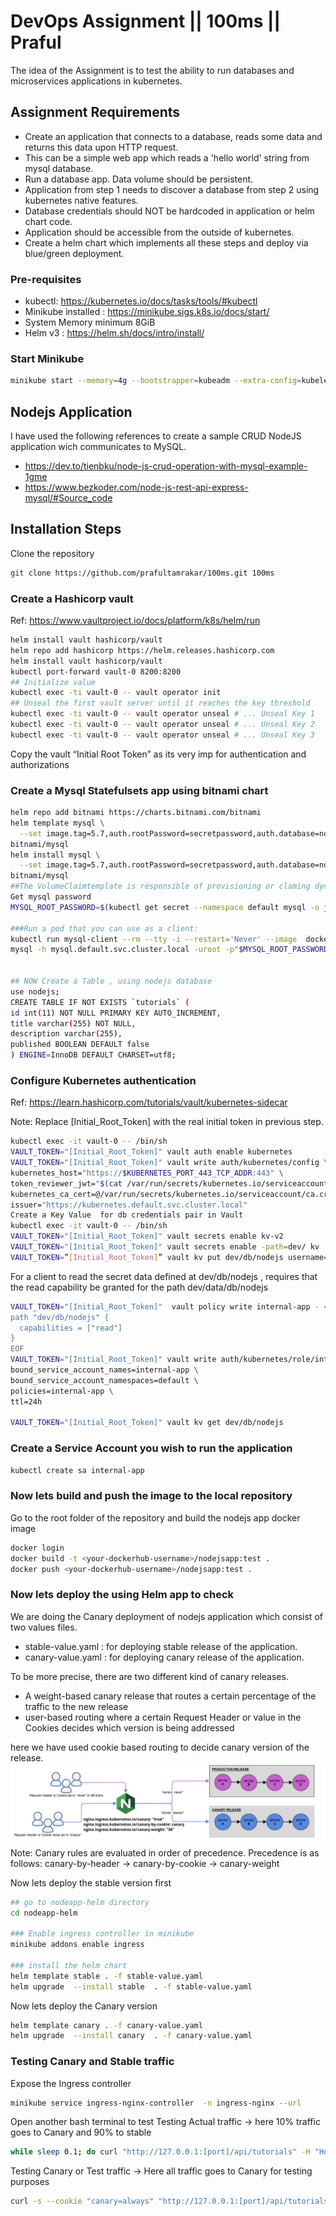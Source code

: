 
# DevOps Assignment || 100ms || Praful

The idea of the Assignment is to test the ability to run databases and microservices applications in kubernetes.
## Assignment Requirements
- Create an application that connects to a database, reads some data and returns this data upon HTTP request.
- This can be a simple web app which reads a 'hello world' string from mysql database.
- Run a database app. Data volume should be persistent.
- Application from step 1 needs to discover a database from step 2 using kubernetes native features.
- Database credentials should NOT be hardcoded in application or helm chart code.
- Application should be accessible from the outside of kubernetes.
- Create a helm chart which implements all these steps and deploy via blue/green deployment.

### Pre-requisites
- kubectl: https://kubernetes.io/docs/tasks/tools/#kubectl
- Minikube installed : https://minikube.sigs.k8s.io/docs/start/
- System Memory minimum 8GiB
- Helm v3 : https://helm.sh/docs/intro/install/

### Start Minikube
```bash
minikube start --memory=4g --bootstrapper=kubeadm --extra-config=kubelet.authentication-token-webhook=true --extra-config=kubelet.authorization-mode=Webhook --extra-config=scheduler.bind-address=0.0.0.0 --extra-config=controller-manager.bind-address=0.0.0.0
```


## Nodejs Application

I have used the following references to create a sample CRUD NodeJS application wich communicates to MySQL.

- https://dev.to/tienbku/node-js-crud-operation-with-mysql-example-1gme
- https://www.bezkoder.com/node-js-rest-api-express-mysql/#Source_code

## Installation Steps

Clone the repository
```bash
git clone https://github.com/prafultamrakar/100ms.git 100ms
```

### Create a Hashicorp vault

Ref: https://www.vaultproject.io/docs/platform/k8s/helm/run
```bash
helm install vault hashicorp/vault
helm repo add hashicorp https://helm.releases.hashicorp.com
helm install vault hashicorp/vault
kubectl port-forward vault-0 8200:8200
## Initialize value
kubectl exec -ti vault-0 -- vault operator init
## Unseal the first vault server until it reaches the key threshold
kubectl exec -ti vault-0 -- vault operator unseal # ... Unseal Key 1
kubectl exec -ti vault-0 -- vault operator unseal # ... Unseal Key 2
kubectl exec -ti vault-0 -- vault operator unseal # ... Unseal Key 3
```
Copy the vault “Initial Root Token” as its very imp for authentication and authorizations



### Create a Mysql Statefulsets app using bitnami chart
``` bash
helm repo add bitnami https://charts.bitnami.com/bitnami
helm template mysql \
  --set image.tag=5.7,auth.rootPassword=secretpassword,auth.database=nodejs,auth.username=nodejs,auth.password=nodejs-123 \
bitnami/mysql
helm install mysql \
  --set image.tag=5.7,auth.rootPassword=secretpassword,auth.database=nodejs,auth.username=nodejs,auth.password=nodejs-123 \
bitnami/mysql
##The VolumeClaimtemplate is responsible of provisioning or claming dynamic PV 
Get mysql password 
MYSQL_ROOT_PASSWORD=$(kubectl get secret --namespace default mysql -o jsonpath="{.data.mysql-root-password}" | base64 --decode)

###Run a pod that you can use as a client:
kubectl run mysql-client --rm --tty -i --restart='Never' --image  docker.io/bitnami/mysql:5.7 --namespace default --command -- bash
mysql -h mysql.default.svc.cluster.local -uroot -p"$MYSQL_ROOT_PASSWORD"


## NOW Create a Table , using nodejs database
use nodejs;
CREATE TABLE IF NOT EXISTS `tutorials` (
id int(11) NOT NULL PRIMARY KEY AUTO_INCREMENT,
title varchar(255) NOT NULL,
description varchar(255),
published BOOLEAN DEFAULT false
) ENGINE=InnoDB DEFAULT CHARSET=utf8;
```

### Configure Kubernetes authentication
Ref: https://learn.hashicorp.com/tutorials/vault/kubernetes-sidecar

Note: Replace [Initial_Root_Token] with the real initial token in previous step.
``` bash
kubectl exec -it vault-0 -- /bin/sh
VAULT_TOKEN="[Initial_Root_Token]" vault auth enable kubernetes
VAULT_TOKEN="[Initial_Root_Token]" vault write auth/kubernetes/config \
kubernetes_host="https://$KUBERNETES_PORT_443_TCP_ADDR:443" \
token_reviewer_jwt="$(cat /var/run/secrets/kubernetes.io/serviceaccount/token)" \
kubernetes_ca_cert=@/var/run/secrets/kubernetes.io/serviceaccount/ca.crt \
issuer="https://kubernetes.default.svc.cluster.local"
Create a Key Value  for db credentials pair in Vault
kubectl exec -it vault-0 -- /bin/sh
VAULT_TOKEN="[Initial_Root_Token]" vault secrets enable kv-v2
VAULT_TOKEN="[Initial_Root_Token]" vault secrets enable -path=dev/ kv
VAULT_TOKEN=”[Initial_Root_Token]” vault kv put dev/db/nodejs username='nodejs' password='nodejs-123
```

For a client to read the secret data defined at dev/db/nodejs
, requires that the read capability be granted for the path dev/data/db/nodejs
```bash
VAULT_TOKEN="[Initial_Root_Token]"  vault policy write internal-app - <<EOF
path "dev/db/nodejs" {
  capabilities = ["read"]
}
EOF
VAULT_TOKEN="[Initial_Root_Token]" vault write auth/kubernetes/role/internal-app \
bound_service_account_names=internal-app \
bound_service_account_namespaces=default \
policies=internal-app \
ttl=24h

VAULT_TOKEN="[Initial_Root_Token]" vault kv get dev/db/nodejs
```

### Create a Service Account you wish to run the application
```bash
kubectl create sa internal-app
```

### Now lets build and push the image to the local repository 
Go to the root folder of the repository and build the nodejs app docker image
```bash
docker login 
docker build -t <your-dockerhub-username>/nodejsapp:test .
docker push <your-dockerhub-username>/nodejsapp:test .
```

### Now lets deploy the using Helm app to check 
We are doing the Canary deployment of nodejs application which consist of two values files.
- stable-value.yaml : for deploying stable release of the application.
- canary-value.yaml : for deploying canary release of the application.

To be more precise, there are two different kind of canary releases.
- A weight-based canary release that routes a certain percentage of the traffic to the new release
- user-based routing where a certain Request Header or value in the Cookies decides which version is being addressed

here we have used cookie based routing to decide canary version of the release.
![Alt text](images/canary-ingress.png?raw=true "Canary Release")
Note: Canary rules are evaluated in order of precedence. Precedence is as follows: canary-by-header -> canary-by-cookie -> canary-weight

Now lets deploy the stable version first
```bash
## go to nodeapp-helm directory
cd nodeapp-helm

### Enable ingress controller in minikube
minikube addons enable ingress

### install the helm chart
helm template stable . -f stable-value.yaml
helm upgrade  --install stable  . -f stable-value.yaml

```
Now lets deploy the Canary version
```bash
helm template canary . -f canary-value.yaml
helm upgrade  --install canary  . -f canary-value.yaml
```

### Testing Canary and Stable traffic 
Expose the Ingress controller
```bash
minikube service ingress-nginx-controller  -n ingress-nginx --url
```

Open another bash terminal to test
Testing Actual traffic -> here 10% traffic goes to Canary and 90% to stable
```bash
while sleep 0.1; do curl "http://127.0.0.1:[port]/api/tutorials" -H "Host: chart-example.local"; done
```
Testing Canary or Test traffic -> Here all traffic goes to Canary for testing purposes
```bash
curl -s --cookie "canary=always" "http://127.0.0.1:[port]/api/tutorials" -H "Host: chart-example.local"
```

    